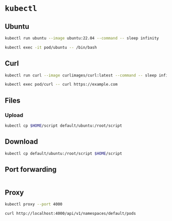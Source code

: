 # `kubectl`

## Ubuntu

```sh
kubectl run ubuntu --image ubuntu:22.04 --command -- sleep infinity
```

```sh
kubectl exec -it pod/ubuntu -- /bin/bash
```

## Curl

```sh
kubectl run curl --image curlimages/curl:latest --command -- sleep infinity
```

```sh
kubectl exec pod/curl -- curl https://example.com
```

## Files

### Upload

```sh
kubectl cp $HOME/script default/ubuntu:/root/script
```

## Download

```sh
kubectl cp default/ubuntu:/root/script $HOME/script
```

## Port forwarding

```sh

```

## Proxy

```sh
kubectl proxy --port 4000
```

```sh
curl http://localhost:4000/api/v1/namespaces/default/pods
```

